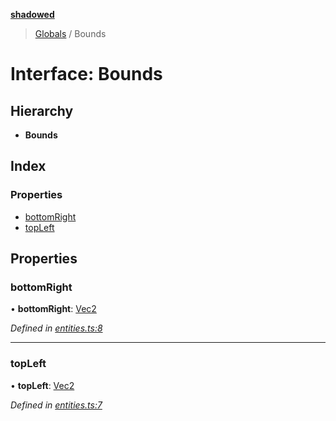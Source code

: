 **[shadowed](../README.md)**

> [Globals](../README.md) / Bounds

# Interface: Bounds

## Hierarchy

* **Bounds**

## Index

### Properties

* [bottomRight](bounds.md#bottomright)
* [topLeft](bounds.md#topleft)

## Properties

### bottomRight

•  **bottomRight**: [Vec2](vec2.md)

*Defined in [entities.ts:8](https://github.com/MD4/shadowed/blob/3438083/src/entities.ts#L8)*

___

### topLeft

•  **topLeft**: [Vec2](vec2.md)

*Defined in [entities.ts:7](https://github.com/MD4/shadowed/blob/3438083/src/entities.ts#L7)*
